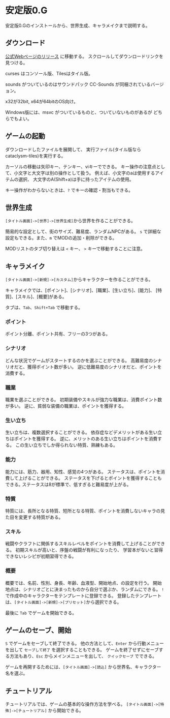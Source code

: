 # 安定版0.G
安定版0.Gのインストールから、世界生成、キャラメイクまで説明する。

## ダウンロード
[公式Webページのリリース](https://cataclysmdda.org/releases/)
に移動する。
スクロールしてダウンロードリンクを見つける。

curses はコンソール版、Tilesはタイル版。

sounds がついているのはサウンドパック CC-Sounds
が同梱されているバージョン。

x32が32bit, x64が64bitのOS向け。

Windows版には、msvc がついているものと、ついていないものがあるが
どちらでもよい。

## ゲームの起動
ダウンロードしたファイルを展開して、
実行ファイル(タイル版なら cataclysm-tiles)を実行する。

カーソルの移動は矢印キー、テンキー、viキーでできる。
キー操作の注意点として、小文字と大文字は別の操作として扱う。
例えば、小文字のaは使用するアイテムの選択、
大文字のA(Shift+a)は手に持ったアイテムの使用。

キー操作がわからないときは、`?` でキーの確認・割当もできる。

## 世界生成
`[タイトル画面]->[世界]->[世界生成]`から世界を作ることができる。

簡易的な設定として、街のサイズ、難易度、ランダムNPCがある。
`s` で詳細な設定もできる。また、`m` でMODの追加・削除ができる。

MODリストのタブ切り替えは `<` キー、
`>` キーで移動することに注意。

## キャラメイク
`[タイトル画面]->[新規]->[カスタム]`からキャラクターを作ることができる。

キャラメイクでは、[ポイント]、[シナリオ]、[職業]、[生い立ち]、[能力]、
[特質]、[スキル]、[概要]がある。

タブは、`Tab`、`Shift+Tab` で移動する。

### ポイント
ポイント分離、ポイント共有、フリーの3つがある。

### シナリオ
どんな状況でゲームがスタートするのかを選ぶことができる。
高難易度のシナリオだと、獲得ポイント数が多い。
逆に低難易度のシナリオだと、ポイントを消費する｡

### 職業
職業を選ぶことができる。
初期装備やスキルが強力な職業は、消費ポイント数が多い。
逆に、貧弱な装備の職業は、ポイントを獲得する。

### 生い立ち
生い立ちは、複数選択することができる。
依存症などデメリットがある生い立ちはポイントを獲得する。
逆に、メリットのある生い立ちはポイントを消費する。
この生い立ちでしか得られない特質、熟練もある。

### 能力
能力には、筋力、器用、知性、感覚の4つがある。
ステータスは、ポイントを消費して上げることができる。
ステータスを下げるとポイントを獲得することもできる｡
ステータスは8が標準で、低すぎると難易度が上がる。

### 特質
特質には、長所となる特質、短所となる特質、ポイントを消費しないキャラの見た目を変更する特質がある。

### スキル
戦闘やクラフトに関係するスキルレベルをポイントを消費して上げることができる。
初期スキルが高いと、序盤の戦闘が有利になったり、
学習本がないと習得できないレシピが初期習得できる。

### 概要
概要では、名前、性別、身長、年齢、血液型、開始地点、の設定を行う。
開始地点は、シナリオごとに決まったものから自分で選ぶか、ランダムにできる。
`!` で作成中のキャラクターをテンプレートに登録できる。
登録したテンプレートは、`[タイトル画面]->[新規]->[プリセット]`から選択できる。

最後に `Tab` でゲームを開始できる。

## ゲームのセーブ、開始
`S` でゲームをセーブして終了できる。
他の方法として、`Enter` から行動メニューを出して `セーブして終了` を選択することもできる。
ゲームを終了せずにセーブする方法もあり、`Esc` からメインメニューを出して、
`クイックセーブ` でできる。

ゲームを再開するためには、`[タイトル画面]->[読込]` から世界名、キャラクター名を選ぶ。

## チュートリアル
チュートリアルでは、ゲームの基本的な操作方法を学べる。
`[タイトル画面]->[特殊]->[チュートリアル]` から開始できる。

